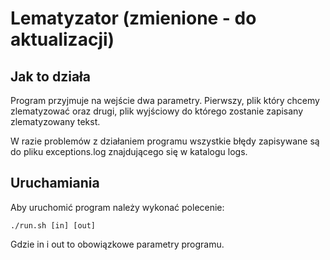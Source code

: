 Lematyzator (zmienione - do aktualizacji)
==========

Jak to działa
----------
Program przyjmuje na wejście dwa parametry. Pierwszy,  plik który chcemy zlematyzować oraz drugi, plik wyjściowy do którego zostanie zapisany zlematyzowany tekst.

W razie problemów z działaniem programu wszystkie błędy zapisywane są do pliku exceptions.log znajdującego się w katalogu logs.


Uruchamiania
----------
Aby uruchomić program należy wykonać polecenie:

    ./run.sh [in] [out]
    
Gdzie in i out to obowiązkowe parametry programu.
